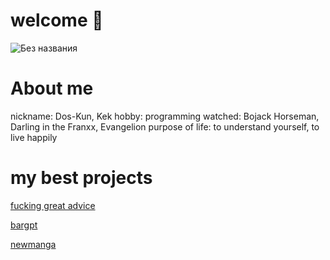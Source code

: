 # welcome 🍻
![Без названия](https://github.com/aminobotskek/aminobotskek/assets/94906343/95a3a3d0-8498-46f4-8189-98b4d7f70337)

# About me
nickname: Dos-Kun, Kek
hobby: programming
watched: Bojack Horseman, Darling in the Franxx, Evangelion
purpose of life: to understand yourself, to live happily
# my best projects

[fucking great advice](https://github.com/aminobotskek/fucking_great_advice)

[bargpt](https://github.com/aminobotskek/bargpt)

[newmanga](https://github.com/aminobotskek/newmanga)
